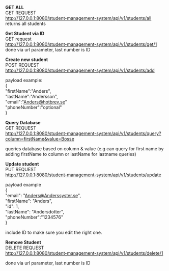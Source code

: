 

<B>GET ALL</B><BR>
GET REQUEST<BR>
http://127.0.0.1:8080/student-management-system/api/v1/students/all <br>
returns all students

<b>Get Student via ID</b><br>
GET request<br>
http://127.0.0.1:8080/student-management-system/api/v1/students/get/1 <br>
done via url parameter, last number is ID


<b>Create new student</b><br>
POST REQUEST<br>
http://127.0.0.1:8080/student-management-system/api/v1/students/add <br>

payload example:<br>
{<br>
"firstName":"Anders",<br>
"lastName":"Andersson",<br>
"email":"Anders@hotbrev.se"<br>
"phoneNumber":"optional"<br>
}

<b>Query Database</b><br>
GET REQUEST<br>
http://127.0.0.1:8080/student-management-system/api/v1/students/query?column=firstName&value=Bosse

queries database based on column & value (e.g can query for first name by adding firstName to column or lastName for lastname queries)

<b>Update student</b><br>
PUT REQUEST<br>
http://127.0.0.1:8080/student-management-system/api/v1/students/update <br>

payload example<br>
{<br>
"email": "Anders@Anderssyster.se",<br>
"firstName": "Anders",<br>
"id": 1,<br>
"lastName": "Andersdotter",<br>
"phoneNumber":"1234576"<br>
}

include ID to make sure you edit the right one.


<b>Remove Student</b><br>
DELETE REQUEST<br>
http://127.0.0.1:8080/student-management-system/api/v1/students/delete/1 <br>

done via url parameter, last number is ID

